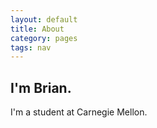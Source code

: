 ```yaml
---
layout: default
title: About
category: pages
tags: nav
---
```


I'm Brian.
--------

I'm a student at Carnegie Mellon.
